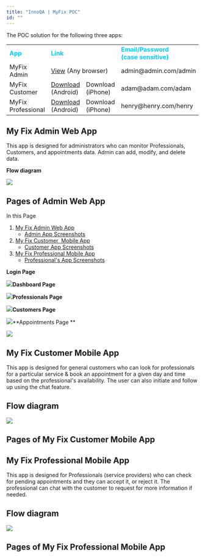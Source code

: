 ```yaml
---
title: "InnoQA | MyFix POC"
id: ""
---
```


The POC solution for the following three apps:

<table><tbody><tr><td><span style="color: #00ccff;"><b>App</b></span></td><td colspan="2"><span style="color: #00ccff;"><b>Link</b></span></td><td><span style="color: #00ccff;"><b>Email/Password</b></span><div></div><span style="color: #00ccff;"><b>(case sensitive)</b></span></td></tr><tr><td><span style="font-weight: 400;">MyFix Admin&nbsp;</span></td><td colspan="2"><a href="http://pk3sg9gjkbf9.cloud.wavemakeronline.com/Myfix_admin/"><span style="font-weight: 400;">View</span></a><span style="font-weight: 400;"> (Any browser)</span></td><td><span style="font-weight: 400;">admin@admin.com/admin</span></td></tr><tr><td><span style="font-weight: 400;">MyFix Customer</span></td><td><a href="https://drive.google.com/open?id=1GflUobX69ybnrUhnnEesFQHOXHdGMFk5"><span style="font-weight: 400;">Download</span></a><span style="font-weight: 400;"> (Android)</span></td><td><span style="font-weight: 400;">Download</span><div></div><span style="font-weight: 400;">(iPhone)</span></td><td><span style="font-weight: 400;">adam@adam.com/adam</span></td></tr><tr><td><span style="font-weight: 400;">MyFix Professional</span></td><td><a href="https://drive.google.com/file/d/1vgdvlPBMTKLZ4IG4h9uh34DMYjk7F_id/view?usp=sharing"><span style="font-weight: 400;">Download</span></a> <span style="font-weight: 400;"></span><span style="font-weight: 400;">(Android)</span></td><td><span style="font-weight: 400;">Download</span><div></div><span style="font-weight: 400;">(iPhone)</span></td><td><span style="font-weight: 400;">henry@henry.com/henry</span></td></tr></tbody></table>

## My Fix Admin Web App

This app is designed for administrators who can monitor Professionals, Customers, and appointments data. Admin can add, modify, and delete data.

**Flow diagram**

[![](https://www.wavemaker.com../assets/FlowDiagram-Web-e1562335385816.png)](https://www.wavemaker.com../assets/FlowDiagram-Web-e1562335385816.png)

## Pages of Admin Web App

In this Page

1. [My Fix Admin Web App](#admin-app)
    - [Admin App Screenshots](#admin-app-pages)
2. [My Fix Customer  Mobile App](#customer-app)
    - [Customer App Screenshots](#customer-app-pages)
3. [My Fix Professional Mobile App](#professional-app)
    - [Professional's App Screenshots](#professional-app-pages)

**Login Page**

[![](https://www.wavemaker.com../assets/Login-Page-show-case-app.png)](https://www.wavemaker.com../assets/Login-Page-show-case-app.png)**Dashboard Page**

[![](https://www.wavemaker.com../assets/Dashboard-Page.png)](https://www.wavemaker.com../assets/Dashboard-Page.png)**Professionals Page**

[![](https://www.wavemaker.com../assets/Professionals-Page.png)](https://www.wavemaker.com../assets/Professionals-Page.png)**Customers Page**

[![](https://www.wavemaker.com../assets/Customers-Page.png)](https://www.wavemaker.com../assets/Customers-Page.png)**Appointments Page **

[![](https://www.wavemaker.com../assets/Appointments-Page.png)](https://www.wavemaker.com../assets/Appointments-Page.png)

## My Fix Customer Mobile App

This app is designed for general customers who can look for professionals for a particular service & book an appointment for a given day and time based on the professional's availability. The user can also initiate and follow up using the chat feature.

## Flow diagram

[![](https://www.wavemaker.com../assets/Mobile-App.png)](https://www.wavemaker.com../assets/Mobile-App.png)

## Pages of My Fix Customer Mobile App

## My Fix Professional Mobile App

This app is designed for Professionals (service providers) who can check for pending appointments and they can accept it, or reject it. The professional can chat with the customer to request for more information if needed.

## Flow diagram

[![](https://www.wavemaker.com../assets/Professional-Fix_FlowDiagram.png)](https://www.wavemaker.com../assets/Professional-Fix_FlowDiagram.png)

## Pages of My Fix Professional Mobile App
